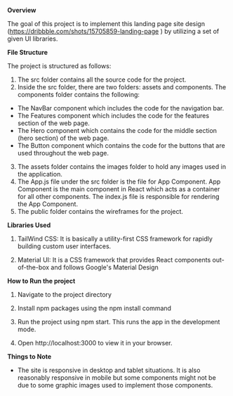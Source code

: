 **Overview**

The goal of this project is to implement this landing page site design (https://dribbble.com/shots/15705859-landing-page ) by utilizing a set of given UI libraries.

**File Structure**

The project is structured as follows:

1. The src folder contains all the source code for the project.
2. Inside the src folder, there are two folders: assets and components. The components folder contains the following:
- The NavBar component which includes the code for the navigation bar.
- The Features component which includes the code for the features section of the web page.
- The Hero component which contains the code for the middle section (hero section) of the web page. 
- The Button component which contains the code for the buttons that are used throughout the web page.
3. The assets folder contains the images folder to hold any images used in the application. 
4. The App.js file under the src folder is the file for App Component. App Component is the main component in React which acts as a container for all other components. The index.js file is responsible for rendering the App Component.
5. The public folder contains the wireframes for the project. 

**Libraries Used** 

1. TailWind CSS: It is basically a utility-first CSS framework for rapidly building custom user interfaces.

2. Material UI: It is a CSS framework that provides React components out-of-the-box and follows Google's Material Design


**How to Run the project**

1. Navigate to the project directory

2. Install npm packages using the npm install command 

3. Run the project using npm start. This runs the app in the development mode.

4. Open http://localhost:3000 to view it in your browser.

**Things to Note**

- The site is responsive in desktop and tablet situations. It is also reasonably responsive in mobile but some components might not be due to some graphic images used to implement those components. 






